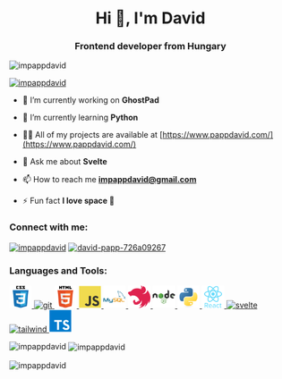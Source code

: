 <h1 align="center">Hi 👋, I'm David</h1>
<h3 align="center">Frontend developer from Hungary</h3>

<p align="left"> <img src="https://komarev.com/ghpvc/?username=impappdavid&label=Profile%20views&color=0e75b6&style=flat" alt="impappdavid" /> </p>

<p align="left"> <a href="https://twitter.com/impappdavid" target="blank"><img src="https://img.shields.io/twitter/follow/impappdavid?logo=twitter&style=for-the-badge" alt="impappdavid" /></a> </p>

- 🔭 I’m currently working on **GhostPad**

- 🌱 I’m currently learning **Python**

- 👨‍💻 All of my projects are available at [https://www.pappdavid.com/](https://www.pappdavid.com/)

- 💬 Ask me about **Svelte**

- 📫 How to reach me **impappdavid@gmail.com**

- ⚡ Fun fact **I love space 🌌**

<h3 align="left">Connect with me:</h3>
<p align="left">
<a href="https://twitter.com/impappdavid" target="blank"><img align="center" src="https://raw.githubusercontent.com/rahuldkjain/github-profile-readme-generator/master/src/images/icons/Social/twitter.svg" alt="impappdavid" height="30" width="40" /></a>
<a href="https://linkedin.com/in/david-papp-726a09267" target="blank"><img align="center" src="https://raw.githubusercontent.com/rahuldkjain/github-profile-readme-generator/master/src/images/icons/Social/linked-in-alt.svg" alt="david-papp-726a09267" height="30" width="40" /></a>
</p>

<h3 align="left">Languages and Tools:</h3>
<p align="left"> <a href="https://www.w3schools.com/css/" target="_blank" rel="noreferrer"> <img src="https://raw.githubusercontent.com/devicons/devicon/master/icons/css3/css3-original-wordmark.svg" alt="css3" width="40" height="40"/> </a> <a href="https://git-scm.com/" target="_blank" rel="noreferrer"> <img src="https://www.vectorlogo.zone/logos/git-scm/git-scm-icon.svg" alt="git" width="40" height="40"/> </a> <a href="https://www.w3.org/html/" target="_blank" rel="noreferrer"> <img src="https://raw.githubusercontent.com/devicons/devicon/master/icons/html5/html5-original-wordmark.svg" alt="html5" width="40" height="40"/> </a> <a href="https://developer.mozilla.org/en-US/docs/Web/JavaScript" target="_blank" rel="noreferrer"> <img src="https://raw.githubusercontent.com/devicons/devicon/master/icons/javascript/javascript-original.svg" alt="javascript" width="40" height="40"/> </a> <a href="https://www.mysql.com/" target="_blank" rel="noreferrer"> <img src="https://raw.githubusercontent.com/devicons/devicon/master/icons/mysql/mysql-original-wordmark.svg" alt="mysql" width="40" height="40"/> </a> <a href="https://nestjs.com/" target="_blank" rel="noreferrer"> <img src="https://raw.githubusercontent.com/devicons/devicon/master/icons/nestjs/nestjs-plain.svg" alt="nestjs" width="40" height="40"/> </a> <a href="https://nodejs.org" target="_blank" rel="noreferrer"> <img src="https://raw.githubusercontent.com/devicons/devicon/master/icons/nodejs/nodejs-original-wordmark.svg" alt="nodejs" width="40" height="40"/> </a> <a href="https://www.python.org" target="_blank" rel="noreferrer"> <img src="https://raw.githubusercontent.com/devicons/devicon/master/icons/python/python-original.svg" alt="python" width="40" height="40"/> </a> <a href="https://reactjs.org/" target="_blank" rel="noreferrer"> <img src="https://raw.githubusercontent.com/devicons/devicon/master/icons/react/react-original-wordmark.svg" alt="react" width="40" height="40"/> </a> <a href="https://svelte.dev" target="_blank" rel="noreferrer"> <img src="https://upload.wikimedia.org/wikipedia/commons/1/1b/Svelte_Logo.svg" alt="svelte" width="40" height="40"/> </a> <a href="https://tailwindcss.com/" target="_blank" rel="noreferrer"> <img src="https://www.vectorlogo.zone/logos/tailwindcss/tailwindcss-icon.svg" alt="tailwind" width="40" height="40"/> </a> <a href="https://www.typescriptlang.org/" target="_blank" rel="noreferrer"> <img src="https://raw.githubusercontent.com/devicons/devicon/master/icons/typescript/typescript-original.svg" alt="typescript" width="40" height="40"/> </a> </p>

<p><img align="left" src="https://github-readme-stats.vercel.app/api/top-langs?username=impappdavid&show_icons=true&locale=en&layout=compact" alt="impappdavid" /></p>

<p>&nbsp;<img align="center" src="https://github-readme-stats.vercel.app/api?username=impappdavid&show_icons=true&locale=en" alt="impappdavid" /></p>

<p><img align="center" src="https://github-readme-streak-stats.herokuapp.com/?user=impappdavid&" alt="impappdavid" /></p>
